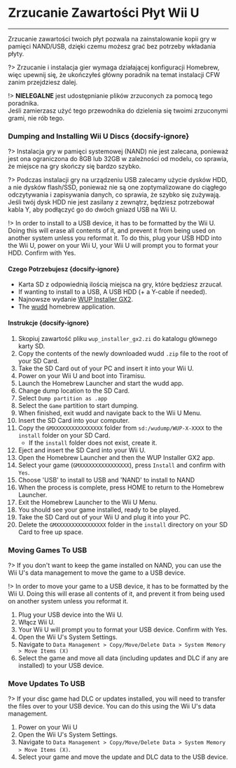 # Zrzucanie Zawartości Płyt Wii U
---
Zrzucanie zawartości twoich płyt pozwala na zainstalowanie kopii gry w pamięci NAND/USB, dzięki czemu możesz grać bez potrzeby wkładania płyty.

?> Zrzucanie i instalacja gier wymaga działającej konfiguracji Homebrew, więc upewnij się, że ukończyłeś główny poradnik na temat instalacji CFW zanim przejdziesz dalej.

!> **NIELEGALNE** jest udostępnianie plików zrzuconych za pomocą tego poradnika.  
Jeśli zamierzasz użyć tego przewodnika do dzielenia się twoimi zrzuconymi grami, nie rób tego.

### Dumping and Installing Wii U Discs {docsify-ignore}

?> Instalacja gry w pamięci systemowej (NAND) nie jest zalecana, ponieważ jest ona ograniczona do 8GB lub 32GB w zależności od modelu, co sprawia, że miejsce na gry skończy się bardzo szybko.

?> Podczas instalacji gry na urządzeniu USB zalecamy użycie dysków HDD, a nie dysków flash/SSD, ponieważ nie są one zoptymalizowane do ciągłego odczytywania i zapisywania danych, co sprawia, że szybko się zużywają. Jeśli twój dysk HDD nie jest zasilany z zewnątrz, będziesz potrzebował kabla Y, aby podłączyć go do dwóch gniazd USB na Wii U.

!> In order to install to a USB device, it has to be formatted by the Wii U. Doing this will erase all contents of it, and prevent it from being used on another system unless you reformat it. To do this, plug your USB HDD into the Wii U, power on your Wii U, your Wii U will prompt you to format your HDD. Confirm with Yes.

#### Czego Potrzebujesz {docsify-ignore}

- Karta SD z odpowiednią ilością miejsca na gry, które będziesz zrzucał.
- If wanting to install to a USB, A USB HDD (+ a Y-cable if needed).
- Najnowsze wydanie [WUP Installer GX2](https://wiiubru.com/appstore/zips/wup_installer_gx2.zip).
- The [wudd](https://wiiubru.com/appstore/zips/wudd.zip) homebrew application.

#### Instrukcje {docsify-ignore}

1. Skopiuj zawartość pliku `wup_installer_gx2.zi` do katalogu głównego karty SD.
1. Copy the contents of the newly downloaded wudd `.zip` file to the root of your SD Card.
1. Take the SD Card out of your PC and insert it into your Wii U.
1. Power on your Wii U and boot into Tiramisu.
1. Launch the Homebrew Launcher and start the wudd app.
1. Change dump location to the SD Card.
1. Select `Dump partition as .app`
1. Select the `Game` partition to start dumping.
1. When finished, exit wudd and navigate back to the Wii U Menu.
1. Insert the SD Card into your computer.
1. Copy the `GMXXXXXXXXXXXXXXXX` folder from `sd:/wudump/WUP-X-XXXX` to the `install` folder on your SD Card.
    - If the `install` folder does not exist, create it.
1. Eject and insert the SD Card into your Wii U.
1. Open the Homebrew Launcher and then the WUP Installer GX2 app.
1. Select your game (`GMXXXXXXXXXXXXXXXX`), press `Install` and confirm with `Yes`.
1. Choose 'USB' to install to USB and 'NAND' to install to NAND
1. When the process is complete, press HOME to return to the Homebrew Launcher.
1. Exit the Homebrew Launcher to the Wii U Menu.
1. You should see your game installed, ready to be played.
1. Take the SD Card out of your Wii U and plug it into your PC.
1. Delete the `GMXXXXXXXXXXXXXXXX` folder in the `install` directory on your SD Card to free up space.

### Moving Games To USB

?> If you don't want to keep the game installed on NAND, you can use the Wii U's data management to move the game to a USB device.

!> In order to move your game to a USB device, it has to be formatted by the Wii U. Doing this will erase all contents of it, and prevent it from being used on another system unless you reformat it.

1. Plug your USB device into the Wii U.
1. Włącz Wii U.
1. Your Wii U will prompt you to format your USB device. Confirm with Yes.
1. Open the Wii U's System Settings.
1. Navigate to `Data Management > Copy/Move/Delete Data > System Memory > Move Items (X)`
1. Select the game and move all data (including updates and DLC if any are installed) to your USB device.

### Move Updates To USB

?> If your disc game had DLC or updates installed, you will need to transfer the files over to your USB device. You can do this using the Wii U's data management.

1. Power on your Wii U
1. Open the Wii U's System Settings.
1. Navigate to `Data Management > Copy/Move/Delete Data > System Memory > Move Items (X)`.
1. Select your game and move the update and DLC data to the USB device.
